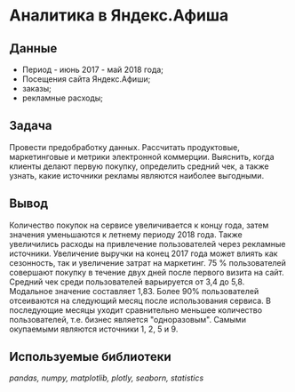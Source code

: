 # Аналитика в Яндекс.Афиша


## Данные

* Период -  июнь 2017 - май 2018 года;
* Посещения сайта Яндекс.Афиши;
* заказы;
* рекламные расходы;

## Задача

Провести предобработку данных. Рассчитать продуктовые, маркетинговые и метрики электронной коммерции. Выяснить, когда клиенты делают первую покупку, определить средний чек, а также узнать, какие источники рекламы являются наиболее выгодными.

## Вывод

Количество покупок на сервисе увеличивается к концу года, затем значения уменьшаются к летнему периоду 2018 года. Также увеличились расходы на привлечение пользователей через рекламные источники. Увеличение выручки на конец 2017 года может влиять как сезонность, так и увеличение затрат на маркетинг. 75 % пользователей совершают покупку в течение двух дней после первого визита на сайт. Средний чек среди пользователей варьируется от 3,4 до 5,8. Модальное значение составляет 1,83.
Более 90% пользователей отсеиваются на следующий месяц после использования сервиса. В последующие месяцы уходит сравнительно меньшее количество пользователей, т.е. бизнес является "одноразовым". Самыми окупаемыми являются источники 1, 2, 5 и 9.


## Используемые библиотеки
*pandas, numpy, matplotlib, plotly, seaborn, statistics*

